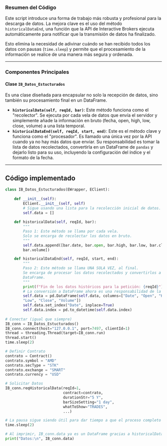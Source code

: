 ### **Resumen del Código**

Este script introduce una forma de trabajo más robusta y profesional para la descarga de datos. La mejora clave es el uso del método `historicalDataEnd`, una función que la API de Interactive Brokers ejecuta automáticamente para notificar que la transmisión de datos ha finalizado.

Esto elimina la necesidad de adivinar cuándo se han recibido todos los datos con pausas (`time.sleep`) y permite que el procesamiento de la información se realice de una manera más segura y ordenada.

---

### **Componentes Principales**

#### **Clase `IB_Datos_Estucturados`**

Es una clase diseñada para encapsular no solo la recepción de datos, sino también su procesamiento final en un DataFrame.

* **`historicalData(self, reqId, bar)`**: Este método funciona como el "recolector". Se ejecuta por cada vela de datos que envía el servidor y simplemente añade la información en bruto (fecha, open, high, low, close, volume) a una lista temporal.
* **`historicalDataEnd(self, reqId, start, end)`**: Este es el método clave y funciona como el "procesador". Es llamado una única vez por la API cuando ya no hay más datos que enviar. Su responsabilidad es tomar la lista de datos recolectados, convertirla en un DataFrame de `pandas` y dejarlo listo para su uso, incluyendo la configuración del índice y el formato de la fecha.
---
## Código implementado
```python 
class IB_Datos_Estucturados(EWrapper, EClient):
    
    def __init__(self):
        EClient.__init__(self, self)
        # Sigue usando una lista para la recolección inicial de datos.
        self.data = []
        
    def historicalData(self, reqId, bar):
        """
        Paso 1: Este método se llama por cada vela.
        Solo se encarga de recolectar los datos en bruto.
        """
        self.data.append([bar.date, bar.open, bar.high, bar.low, bar.close, 
        bar.volume])

    def historicalDataEnd(self, reqId, start, end):
        """
        Paso 2: Este método se llama UNA SOLA VEZ, al final.
        Se encarga de procesar los datos recolectados y convertirlos a 
        DataFrame.
        """
        print(f"Fin de los datos históricos para la petición: {reqId}")
        # La conversión a DataFrame ahora es una responsabilidad de la clase.
        self.data = pd.DataFrame(self.data, columns=["Date", "Open", "High", 
        "Low", "Close", "Volume"])
        self.data.set_index("Date", inplace=True)
        self.data.index = pd.to_datetime(self.data.index)
        
# Conectar (igual que siempre)
IB_conn = IB_Datos_Estucturados()
IB_conn.connect(host="127.0.0.1", port=7497, clientId=1)
thread = threading.Thread(target=IB_conn.run)
thread.start()
time.sleep(2)

# Definir Contrato
contrato = Contract()
contrato.symbol = "AMD"
contrato.secType = "STK"
contrato.exchange = "SMART"
contrato.currency = "USD"

# Solicitar Datos
IB_conn.reqHistoricalData(reqId=1, 
                          contract=contrato, 
                          durationStr="5 Y", 
                          barSizeSetting="1 day",
                          whatToShow="TRADES", 
                          ...)

# La pausa sigue siendo útil para dar tiempo a que el proceso completo ocurra.
time.sleep(2)

# Al imprimir, IB_conn.data ya es un DataFrame gracias a historicalDataEnd.
print("Datos:\n", IB_conn.data)
```